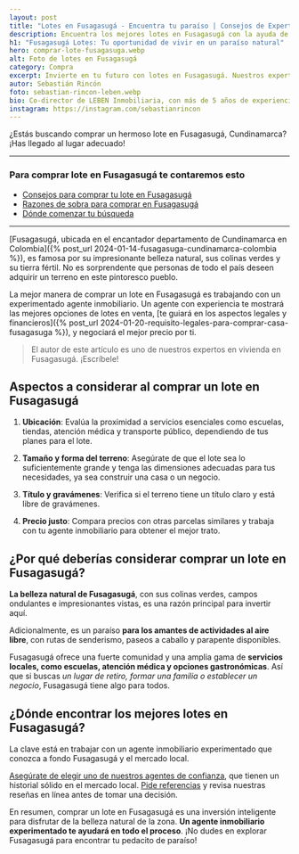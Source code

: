 ```yaml
---
layout: post
title: "Lotes en Fusagasugá - Encuentra tu paraíso | Consejos de Expertos"
description: Encuentra los mejores lotes en Fusagasugá con la ayuda de nuestros expertos agentes. ¡Invierte en tu propio paraíso hoy mismo!
h1: "Fusagasugá Lotes: Tu oportunidad de vivir en un paraíso natural"
hero: comprar-lote-fusagasuga.webp
alt: Foto de lotes en Fusagasugá
category: Compra
excerpt: Invierte en tu futuro con lotes en Fusagasugá. Nuestros expertos te guiarán en cada paso. Lee los siguientes consejos.
autor: Sebastián Rincón
foto: sebastian-rincon-leben.webp
bio: Co-director de LEBEN Inmobiliaria, con más de 5 años de experiencia en el mercado de propiedades de Fusagasugá. Disfruta compartiendo lo que lo enamora de vivir en esta floreciente ciudad.
instagram: https://instagram.com/sebastianrincon
---
```

¿Estás buscando comprar un hermoso lote en Fusagasugá, Cundinamarca? ¡Has llegado al lugar adecuado!

-----

### Para comprar lote en Fusagasugá te contaremos esto

* [Consejos para comprar tu lote en Fusagasugá](#aspectos-a-considerar-al-comprar-un-lote-en-fusagasugá)
* [Razones de sobra para comprar en Fusagasugá](#¿por-qué-deberías-considerar-comprar-un-lote-en-fusagasugá)
* [Dónde comenzar tu búsqueda](#¿dónde-encontrar-los-mejores-lotes-en-fusagasugá)

-----

[Fusagasugá, ubicada en el encantador departamento de Cundinamarca en Colombia]({% post_url 2024-01-14-fusagasuga-cundinamarca-colombia %}), es famosa por su impresionante belleza natural, sus colinas verdes y su tierra fértil. No es sorprendente que personas de todo el país deseen adquirir un terreno en este pintoresco pueblo.

La mejor manera de comprar un lote en Fusagasugá es trabajando con un experimentado agente inmobiliario. Un agente con experiencia te mostrará las mejores opciones de lotes en venta, [te guiará en los aspectos legales y financieros]({% post_url 2024-01-20-requisito-legales-para-comprar-casa-fusagasuga %}), y negociará el mejor precio por ti.

> El autor de este artículo es uno de nuestros expertos en vivienda en Fusagasugá. ¡Escríbele!

## Aspectos a considerar al comprar un lote en Fusagasugá

1. **Ubicación**: Evalúa la proximidad a servicios esenciales como escuelas, tiendas, atención médica y transporte público, dependiendo de tus planes para el lote.
   
2. **Tamaño y forma del terreno**: Asegúrate de que el lote sea lo suficientemente grande y tenga las dimensiones adecuadas para tus necesidades, ya sea construir una casa o un negocio.

3. **Título y gravámenes**: Verifica si el terreno tiene un título claro y está libre de gravámenes.

4. **Precio justo**: Compara precios con otras parcelas similares y trabaja con tu agente inmobiliario para obtener el mejor trato.

## ¿Por qué deberías considerar comprar un lote en Fusagasugá?

**La belleza natural de Fusagasugá**, con sus colinas verdes, campos ondulantes e impresionantes vistas, es una razón principal para invertir aquí.

Adicionalmente, es un paraíso **para los amantes de actividades al aire libre**, con rutas de senderismo, paseos a caballo y parapente disponibles.

Fusagasugá ofrece una fuerte comunidad y una amplia gama de **servicios locales, como escuelas, atención médica y opciones gastronómicas**. Así que si buscas *un lugar de retiro, formar una familia o establecer un negocio*, Fusagasugá tiene algo para todos.

## ¿Dónde encontrar los mejores lotes en Fusagasugá?

La clave está en trabajar con un agente inmobiliario experimentado que conozca a fondo Fusagasugá y el mercado local.

[Asegúrate de elegir uno de nuestros agentes de confianza]({{'nosotros'|relative_url}}), que tienen un historial sólido en el mercado local. [Pide referencias]({{'contacto'|relative_url}}) y revisa nuestras reseñas en línea antes de tomar una decisión.

En resumen, comprar un lote en Fusagasugá es una inversión inteligente para disfrutar de la belleza natural de la zona. **Un agente inmobiliario experimentado te ayudará en todo el proceso**. ¡No dudes en explorar Fusagasugá para encontrar tu pedacito de paraíso!